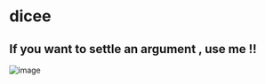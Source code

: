 # dicee

## If you want to settle an argument , use me !!
![image](https://github.com/Shyambhuva4/dice/assets/91263012/b9dc25dc-452a-44b5-af68-2fecf10285d5)
